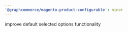 ```yaml
---
'@graphcommerce/magento-product-configurable': minor
---
```


improve default selected options functionality
